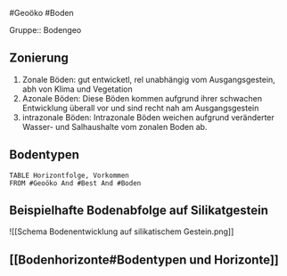 #Geoöko #Boden 

Gruppe:: Bodengeo

## Zonierung

1. Zonale Böden: gut entwicketl, rel unabhängig vom Ausgangsgestein, abh von Klima und Vegetation
2. Azonale Böden: Diese Böden kommen aufgrund ihrer schwachen Entwicklung überall vor und sind recht nah am Ausgangsgestein
3. intrazonale Böden: Intrazonale Böden weichen aufgrund veränderter Wasser- und Salhaushalte vom zonalen Boden ab.

## Bodentypen

```dataview
TABLE Horizontfolge, Vorkommen
FROM #Geoöko And #Best And #Boden
```

## Beispielhafte Bodenabfolge auf Silikatgestein

![[Schema Bodenentwicklung auf silikatischem Gestein.png]]

## [[Bodenhorizonte#Bodentypen und Horizonte]]